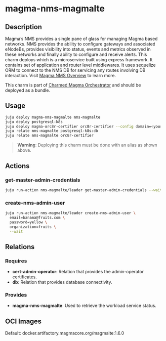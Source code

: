 # magma-nms-magmalte

## Description

Magma’s NMS provides a single pane of glass for managing Magma based networks. NMS provides the
ability to configure gateways and associated eNodeBs, provides visibility into status, events and
metrics observed in these networks and finally ability to configure and receive alerts. This charm 
deploys which is a microservice built using express framework. It contains set of application and 
router level middlewares. It uses sequelize ORM to connect to the NMS DB for servicing any routes 
involving DB interaction. Visit 
[Magma NMS Overview](https://docs.magmacore.org/docs/nms/nms_arch_overview) to learn more.

This charm is part of [Charmed Magma Orchestrator](https://charmhub.io/magma-orc8r/) and should
be deployed as a bundle.

## Usage

```bash
juju deploy magma-nms-magmalte nms-magmalte
juju deploy postgresql-k8s
juju deploy magma-orc8r-certifier orc8r-certifier --config domain=<your domain>
juju relate nms-magmalte postgresql-k8s:db
juju relate nms-magmalte orc8r-certifier
```

> **Warning**: Deploying this charm must be done with an alias as shown above.

## Actions

### get-master-admin-credentials

```bash
juju run-action nms-magmalte/leader get-master-admin-credentials --wait
```

### create-nms-admin-user

```bash
juju run-action nms-magmalte/leader create-nms-admin-user \
  email=banana@fruits.com \
  password=yellow \
  organization=fruits \
  --wait
```

## Relations

### Requires

- **cert-admin-operator**: Relation that provides the admin-operator certificates.
- **db**: Relation that provides database connectivity.

### Provides

- **magma-nms-magmalte**: Used to retrieve the workload service status.

## OCI Images

Default: docker.artifactory.magmacore.org/magmalte:1.6.0
